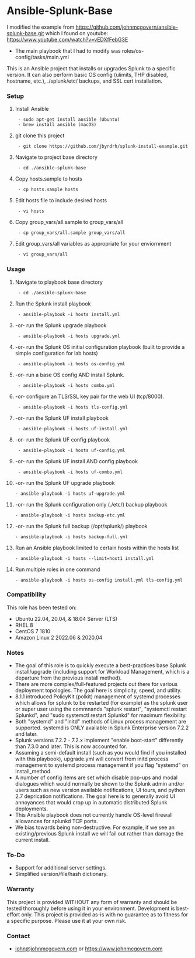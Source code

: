# Ansible-Splunk-Base

I modified the example from https://github.com/johnmcgovern/ansible-splunk-base.git
which I found on youtube: https://www.youtube.com/watch?v=vEDXfFebG3E

- The main playbook that I had to modify was roles/os-config/tasks/main.yml

This is an Ansible project that installs or upgrades Splunk to a specific version. It can also perform basic OS config (ulimits, THP disabled, hostname, etc.), ./splunk/etc/ backups, and SSL cert installation.


### Setup

1. Install Ansible
 
		- sudo apt-get install ansible (Ubuntu) 
		- brew install ansible (macOS)

2. git clone this project

		- git clone https://github.com/jbyrdrh/splunk-install-example.git
	
3. Navigate to project base directory

		- cd ./ansible-splunk-base		

4. Copy hosts.sample to hosts

		- cp hosts.sample hosts

5. Edit hosts file to include desired hosts

		- vi hosts
	
6. Copy group_vars/all.sample to group_vars/all

		- cp group_vars/all.sample group_vars/all

7. Edit group_vars/all variables as appropriate for your enviornment

		- vi group_vars/all


### Usage
	
1. Navigate to playbook base directory

		- cd ./ansible-splunk-base
	
2. Run the Splunk install playbook

		- ansible-playbook -i hosts install.yml

3. -or- run the Splunk upgrade playbook

		- ansible-playbook -i hosts upgrade.yml

4. -or- run the Splunk OS initial configuration playbook (built to provide a simple configuration for lab hosts)

		- ansible-playbook -i hosts os-config.yml

5. -or- run a base OS config AND install Splunk.

		- ansible-playbook -i hosts combo.yml	

6. -or- configure an TLS/SSL key pair for the web UI (tcp/8000).

		- ansible-playbook -i hosts tls-config.yml						

7. -or- run the Splunk UF install playbook

		- ansible-playbook -i hosts uf-install.yml

8. -or- run the Splunk UF config playbook

		- ansible-playbook -i hosts uf-config.yml

9. -or- run the Splunk UF install AND config playbook

		- ansible-playbook -i hosts uf-combo.yml	

10. -or- run the Splunk UF upgrade playbook

		- ansible-playbook -i hosts uf-upgrade.yml					

11. -or- run the Splunk configuration only (./etc/) backup playbook

		- ansible-playbook -i hosts backup-etc.yml

12. -or- run the Splunk full backup (/opt/splunk/) playbook

		- ansible-playbook -i hosts backup-full.yml		

13. Run an Ansible playbook limited to certain hosts within the hosts list

		- ansible-playbook -i hosts --limit=host1 install.yml

14. Run multiple roles in one command

		- ansible-playbook -i hosts os-config install.yml tls-config.yml


### Compatibility

This role has been tested on:

- Ubuntu 22.04, 20.04, & 18.04 Server (LTS)
- RHEL 8
- CentOS 7 1810
- Amazon Linux 2 2022.06 & 2020.04


### Notes

- The goal of this role is to quickly execute a best-practices base Splunk install/upgrade (including support for Workload Management, which is a departure from the previous install method).
- There are more complex/full-featured projects out there for various deployment topologies. The goal here is simplicity, speed, and utility.
- 8.1.1 introduced PolicyKit (polkit) management of systemd processes which allows for splunk to be restarted (for example) as the splunk user or super user using the commnands "splunk restart", "systemctl restart Splunkd", and "sudo systemctl restart Splunkd" for maximum flexibility.
- Both "systemd" and "initd" methods of Linux process management are supported. systemd is ONLY available in Splunk Enterprise version 7.2.2 and later. 
- Splunk versions 7.2.2 - 7.2.x implement "enable boot-start" differently than 7.3.0 and later. This is now accounted for.
- Assuming a semi-default install (such as you would find if you installed with this playbook), upgrade.yml will convert from initd process management to systemd process management if you flag "systemd" on install_method.
- A number of config items are set which disable pop-ups and modal dialogues which would normally be shown to the Splunk admin and/or users such as new version available notifications, UI tours, and python 2.7 deprication notifications. The goal here is to generally avoid UI annoyances that would crop up in automatic distributed Splunk deployments.
- This Ansible playbook does not currently handle OS-level firewall allowances for splunkd TCP ports.
- We bias towards being non-destructive. For example, if we see an existing/previous Splunk install we will fail out rather than damage the current install. 

### To-Do

- Support for additional server settings.
- Simplified version/file/hash dictionary.


### Warranty

This project is provided WITHOUT any form of warranty and should be tested thoroughly before using it in your environment. Development is best-effort only. This project is provided as-is with no guarantee as to fitness for a specific purpose. Please use it at your own risk.


### Contact

- john@johnmcgovern.com or https://www.johnmcgovern.com
